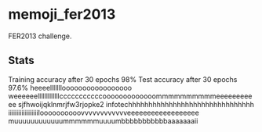 # memoji_fer2013
FER2013 challenge. 

## Stats
Training accuracy after 30 epochs 98%
Test accuracy after 30 epochs 97.6%
heeeelllllllooooooooooooooooo
weeeeeelllllllllllllcccccccccccooooooooooooommmmmmmmmmeeeeeeeeeee
sjfhwoijqklnmrjfw3rjopke2
infotechhhhhhhhhhhhhhhhhhhhhhhhhhhhhhh
iiiiiiiiiiiiiiiiiiloooooooooovvvvvvvvvvvveeeeeeeeeeeeeeeeee
muuuuuuuuuuuummmmmmuuuumbbbbbbbbbbbaaaaaaaii

